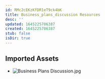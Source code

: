 ```yaml
---
id: RMc2cEKzKfDR1eT9ck4bK
title: Business_plans_discussion Resources
desc: ''
updated: 1645225706387
created: 1645225706387
stub: false
isDir: true
---
```

## Imported Assets
- ![Business Plans Discussion.jpg](/assets/business-plans-discussion.jpg)
